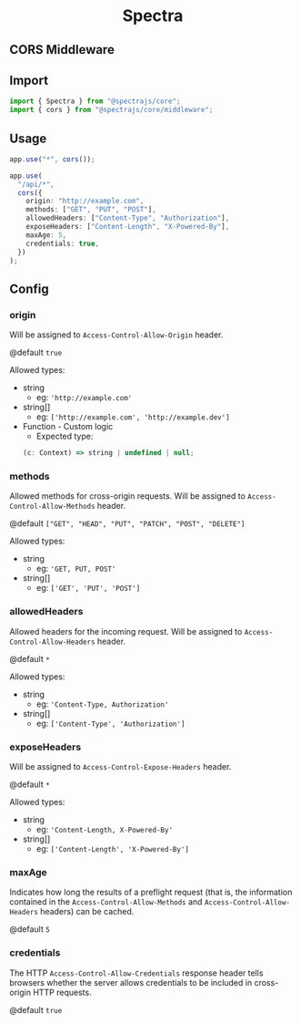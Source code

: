 <h1 align="center">Spectra</h1>

## CORS Middleware

## Import

```ts
import { Spectra } from "@spectrajs/core";
import { cors } from "@spectrajs/core/middleware";
```

## Usage

```ts
app.use("*", cors());

app.use(
  "/api/*",
  cors({
    origin: "http://example.com",
    methods: ["GET", "PUT", "POST"],
    allowedHeaders: ["Content-Type", "Authorization"],
    exposeHeaders: ["Content-Length", "X-Powered-By"],
    maxAge: 5,
    credentials: true,
  })
);
```

## Config

### origin

Will be assigned to `Access-Control-Allow-Origin` header.

@default `true`

Allowed types:

- string
  - eg: `'http://example.com'`
- string[]
  - eg: `['http://example.com', 'http://example.dev']`
- Function - Custom logic
  - Expected type:
  ```ts
  (c: Context) => string | undefined | null;
  ```

### methods

Allowed methods for cross-origin requests.
Will be assigned to `Access-Control-Allow-Methods` header.

@default `["GET", "HEAD", "PUT", "PATCH", "POST", "DELETE"]`

Allowed types:

- string
  - eg: `'GET, PUT, POST'`
- string[]
  - eg: `['GET', 'PUT', 'POST']`

### allowedHeaders

Allowed headers for the incoming request.
Will be assigned to `Access-Control-Allow-Headers` header.

@default `*`

Allowed types:

- string
  - eg: `'Content-Type, Authorization'`
- string[]
  - eg: `['Content-Type', 'Authorization']`

### exposeHeaders

Will be assigned to `Access-Control-Expose-Headers` header.

@default `*`

Allowed types:

- string
  - eg: `'Content-Length, X-Powered-By'`
- string[]
  - eg: `['Content-Length', 'X-Powered-By']`

### maxAge

Indicates how long the results of a preflight request
(that is, the information contained in the `Access-Control-Allow-Methods`
and `Access-Control-Allow-Headers` headers) can be cached.

@default `5`

### credentials

The HTTP `Access-Control-Allow-Credentials` response header
tells browsers whether the server allows credentials to
be included in cross-origin HTTP requests.

@default `true`
